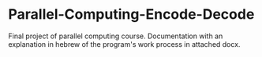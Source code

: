 # Parallel-Computing-Encode-Decode

Final project of parallel computing course.
Documentation with an explanation in hebrew of the program's work process in attached docx.
